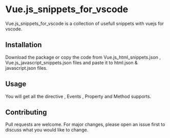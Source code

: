 # Vue.js_snippets_for_vscode

Vue.js_snippets_for_vscode is a collection of usefull snippets with vuejs for vscode.

## Installation

Download the package or copy the code from Vue.js_html_snippets.json , Vue.js_javascript_snippets.json files and paste it to html.json & javascript.json files.

## Usage

You will get all the directive , Events , Property and Method supports.

## Contributing

Pull requests are welcome. For major changes, please open an issue first to discuss what you would like to change.
